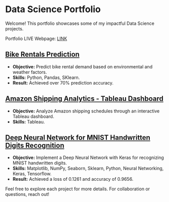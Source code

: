 # Data Science Portfolio

Welcome! This portfolio showcases some of my impactful Data Science projects.

Portfolio LIVE Webpage: [LINK]()

## [Bike Rentals Prediction](https://github.com/yomibankole01/Seoul_BikeSharingDemand_Prediction)

- **Objective:** Predict bike rental demand based on environmental and weather factors.
- **Skills:** Python, Pandas, SKlearn.
- **Result:** Achieved over 70% prediction accuracy.

## [Amazon Shipping Analytics - Tableau Dashboard](https://github.com/yomibankole01/AmazonShippingAnalytics_TableauDashboard)

- **Objective:** Analyze Amazon shipping schedules through an interactive Tableau dashboard.
- **Skills:** Tableau.

## [Deep Neural Network for MNIST Handwritten Digits Recognition](https://github.com/yomibankole01/MNIST_Handwriting_Recognition_CNN)

- **Objective:** Implement a Deep Neural Network with Keras for recognizing MNIST handwritten digits.
- **Skills:** Matplotlib, NumPy, Seaborn, Sklearn, Python, Neural Networking, Keras, Tensorflow.
- **Result:** Achieved a loss of 0.1261 and accuracy of 0.9656.

Feel free to explore each project for more details. For collaboration or questions, reach out!


